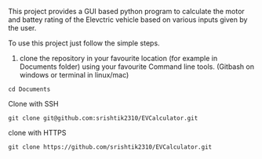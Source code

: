 This project provides a GUI based python program to calculate the motor and battey rating of the Elevctric vehicle based on various inputs given by the user.

To use this project just follow the simple steps.

1. clone the repository in your favourite location (for example in Documents folder) using your favourite Command line tools. (Gitbash on windows or terminal in linux/mac)

```
cd Documents
```

Clone with SSH
```
git clone git@github.com:srishtik2310/EVCalculator.git
```

clone with HTTPS
```
git clone https://github.com/srishtik2310/EVCalculator.git
```